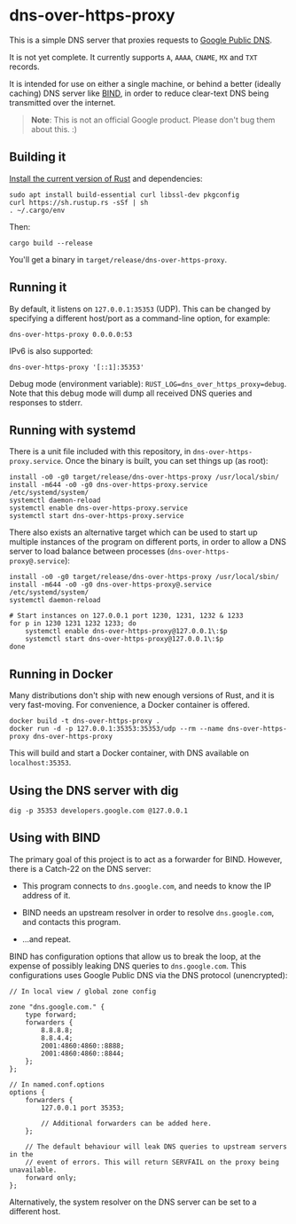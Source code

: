 # dns-over-https-proxy

This is a simple DNS server that proxies requests to [Google Public DNS](https://developers.google.com/speed/public-dns/docs/dns-over-https).

It is not yet complete.  It currently supports `A`, `AAAA`, `CNAME`, `MX` and `TXT` records.

It is intended for use on either a single machine, or behind a better (ideally caching) DNS server like [BIND](https://www.isc.org/downloads/bind/), in order to reduce clear-text DNS being transmitted over the internet.

> **Note**: This is not an official Google product. Please don't bug them about this. :)

## Building it

[Install the current version of Rust](https://www.rustup.rs) and dependencies:

```
sudo apt install build-essential curl libssl-dev pkgconfig
curl https://sh.rustup.rs -sSf | sh
. ~/.cargo/env
```

Then:

```
cargo build --release
```

You'll get a binary in `target/release/dns-over-https-proxy`.

## Running it

By default, it listens on `127.0.0.1:35353` (UDP). This can be changed by specifying a different host/port as a command-line option, for example:

```
dns-over-https-proxy 0.0.0.0:53
```

IPv6 is also supported:

```
dns-over-https-proxy '[::1]:35353'
```

Debug mode (environment variable): `RUST_LOG=dns_over_https_proxy=debug`.  Note that this debug mode will dump all received DNS queries and responses to stderr.

## Running with systemd

There is a unit file included with this repository, in `dns-over-https-proxy.service`.  Once the binary is built, you can set things up (as root):

```
install -o0 -g0 target/release/dns-over-https-proxy /usr/local/sbin/
install -m644 -o0 -g0 dns-over-https-proxy.service /etc/systemd/system/
systemctl daemon-reload
systemctl enable dns-over-https-proxy.service
systemctl start dns-over-https-proxy.service
```

There also exists an alternative target which can be used to start up multiple instances of the program on different ports, in order to allow a DNS server to load balance between processes (`dns-over-https-proxy@.service`):

```
install -o0 -g0 target/release/dns-over-https-proxy /usr/local/sbin/
install -m644 -o0 -g0 dns-over-https-proxy@.service /etc/systemd/system/
systemctl daemon-reload

# Start instances on 127.0.0.1 port 1230, 1231, 1232 & 1233
for p in 1230 1231 1232 1233; do
	systemctl enable dns-over-https-proxy@127.0.0.1\:$p
	systemctl start dns-over-https-proxy@127.0.0.1\:$p
done
```

## Running in Docker

Many distributions don't ship with new enough versions of Rust, and it is very fast-moving.  For convenience, a Docker container is offered.

```
docker build -t dns-over-https-proxy .
docker run -d -p 127.0.0.1:35353:35353/udp --rm --name dns-over-https-proxy dns-over-https-proxy
```

This will build and start a Docker container, with DNS available on `localhost:35353`.

## Using the DNS server with dig

```
dig -p 35353 developers.google.com @127.0.0.1
```

## Using with BIND

The primary goal of this project is to act as a forwarder for BIND. However, there is a Catch-22 on the DNS server:

* This program connects to `dns.google.com`, and needs to know the IP address of it.

* BIND needs an upstream resolver in order to resolve `dns.google.com`, and contacts this program.

* ...and repeat.

BIND has configuration options that allow us to break the loop, at the expense of possibly leaking DNS queries to `dns.google.com`.  This configurations uses Google Public DNS via the DNS protocol (unencrypted):

```
// In local view / global zone config

zone "dns.google.com." {
	type forward;
	forwarders {
		8.8.8.8;
		8.8.4.4;
		2001:4860:4860::8888;
		2001:4860:4860::8844;
	};
};

// In named.conf.options
options {
	forwarders {
		127.0.0.1 port 35353;

		// Additional forwarders can be added here.
	};

	// The default behaviour will leak DNS queries to upstream servers in the
	// event of errors. This will return SERVFAIL on the proxy being unavailable.
	forward only;
};
```

Alternatively, the system resolver on the DNS server can be set to a different host.
